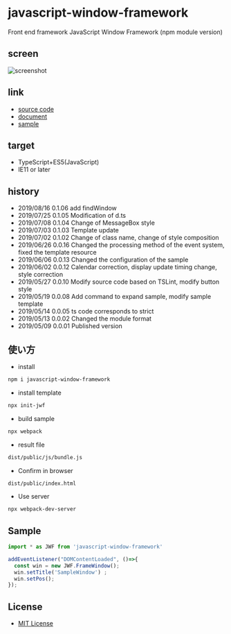 # javascript-window-framework

Front end framework
JavaScript Window Framework (npm module version)

## screen

![screenshot](https://raw.githubusercontent.com/JavaScript-WindowFramework/javascript-window-framework/ScreenShot/ScreenShot.gif)

## link

- [source code](https://github.com/JavaScript-WindowFramework/javascript-window-framework)
- [document](https://javascript-windowframework.github.io/TypeDocViewer/dist/)
- [sample](https://github.com/JavaScript-WindowFramework/jwf_sample01)

## target

- TypeScript+ES5(JavaScript)
- IE11 or later

## history

- 2019/08/16 0.1.06 add findWindow
- 2019/07/25 0.1.05 Modification of d.ts
- 2019/07/08 0.1.04 Change of MessageBox style
- 2019/07/03 0.1.03 Template update
- 2019/07/02 0.1.02 Change of class name, change of style composition
- 2019/06/26 0.0.16 Changed the processing method of the event system, fixed the template resource
- 2019/06/06 0.0.13 Changed the configuration of the sample
- 2019/06/02 0.0.12 Calendar correction, display update timing change, style correction
- 2019/05/27 0.0.10 Modify source code based on TSLint, modify button style
- 2019/05/19 0.0.08 Add command to expand sample, modify sample template
- 2019/05/14 0.0.05 ts code corresponds to strict
- 2019/05/13 0.0.02 Changed the module format
- 2019/05/09 0.0.01 Published version

## 使い方

- install

```.sh
npm i javascript-window-framework
```

- install template

```.sh
npx init-jwf
```

- build sample

```.sh
npx webpack
```

- result file

```.sh
dist/public/js/bundle.js
```

- Confirm in browser

```.sh
dist/public/index.html
```

- Use server

```.sh
npx webpack-dev-server
```

## Sample

```src/public/index.ts
import * as JWF from 'javascript-window-framework'

addEventListener("DOMContentLoaded", ()=>{
  const win = new JWF.FrameWindow();
  win.setTitle('SampleWindow') ;
  win.setPos();
});
```

## License

- [MIT License](https://opensource.org/licenses/mit-license.php)
